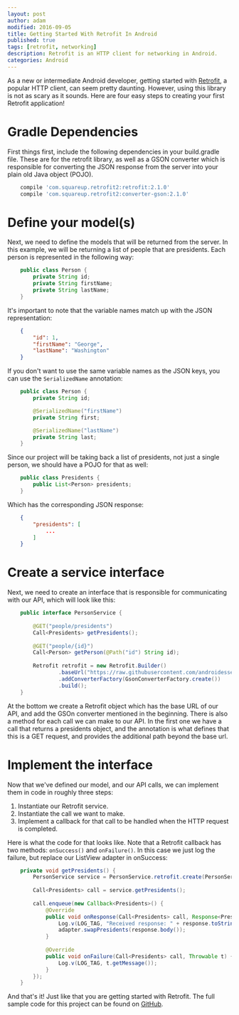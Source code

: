 ```yaml
---
layout: post
author: adam
modified: 2016-09-05
title: Getting Started With Retrofit In Android
published: true
tags: [retrofit, networking]
description: Retrofit is an HTTP client for networking in Android.
categories: Android
---
```


As a new or intermediate Android developer, getting started with [Retrofit](http://square.github.io/retrofit), a popular HTTP client, can seem pretty daunting. However, using this library is not as scary as it sounds. Here are four easy steps to creating your first Retrofit application!

<!--more-->

# Gradle Dependencies

First things first, include the following dependencies in your build.gradle file. These are for the retrofit library, as well as a GSON converter which is responsible for converting the JSON response from the server into your plain old Java object (POJO).

```groovy
    compile 'com.squareup.retrofit2:retrofit:2.1.0'
    compile 'com.squareup.retrofit2:converter-gson:2.1.0'
```

# Define your model(s)

Next, we need to define the models that will be returned from the server. In this example, we will be returning a list of people that are presidents. Each person is represented in the following way:

```java
    public class Person {
    	private String id;
    	private String firstName;
    	private String lastName;
    }
```

It's important to note that the variable names match up with the JSON representation:

```json
    {
    	"id": 1,
    	"firstName": "George",
    	"lastName": "Washington"
    }
```

If you don't want to use the same variable names as the JSON keys, you can use the `SerializedName` annotation:

```java
    public class Person {
    	private String id;

    	@SerializedName("firstName")
    	private String first;

    	@SerializedName("lastName")
    	private String last;
    }
```

Since our project will be taking back a list of presidents, not just a single person, we should have a POJO for that as well:

```java
    public class Presidents {
    	public List<Person> presidents;
    }
```

Which has the corresponding JSON response:

```json
    {
    	"presidents": [
    		...
    	]
    }
```

# Create a service interface

Next, we need to create an interface that is responsible for communicating with our API, which will look like this:

```java
    public interface PersonService {
     
        @GET("people/presidents")
        Call<Presidents> getPresidents();
     
        @GET("people/{id}")
        Call<Person> getPerson(@Path("id") String id);
     
        Retrofit retrofit = new Retrofit.Builder()
                .baseUrl("https://raw.githubusercontent.com/androidessence/RetrofitSample/master/")
                .addConverterFactory(GsonConverterFactory.create())
                .build();
    }
```

At the bottom we create a Retrofit object which has the base URL of our API, and add the GSOn converter mentioned in the beginning. There is also a method for each call we can make to our API. In the first one we have a call that returns a presidents object, and the annotation is what defines that this is a GET request, and provides the additional path beyond the base url.

# Implement the interface

Now that we've defined our model, and our API calls, we can implement them in code in roughly three steps:

1. Instantiate our Retrofit service.
2. Instantiate the call we want to make.
3. Implement a callback for that call to be handled when the HTTP request is completed.

Here is what the code for that looks like. Note that a Retrofit callback has two methods: `onSuccess()` and `onFailure()`. In this case we just log the failure, but replace our ListView adapter in onSuccess:

```java
    private void getPresidents() {
        PersonService service = PersonService.retrofit.create(PersonService.class);
     
        Call<Presidents> call = service.getPresidents();
     
        call.enqueue(new Callback<Presidents>() {
            @Override
            public void onResponse(Call<Presidents> call, Response<Presidents> response) {
                Log.v(LOG_TAG, "Received response: " + response.toString());
                adapter.swapPresidents(response.body());
            }
     
            @Override
            public void onFailure(Call<Presidents> call, Throwable t) {
                Log.v(LOG_TAG, t.getMessage());
            }
        });
    }
```

And that's it! Just like that you are getting started with Retrofit. The full sample code for this project can be found on [GitHub](https://github.com/androidessence/RetrofitSample).